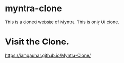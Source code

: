 # myntra-clone
This is a cloned website of Myntra. This is only UI clone.

# Visit the Clone. 
https://iamgauhar.github.io/Myntra-Clone/
